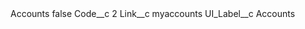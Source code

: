 <?xml version="1.0" encoding="UTF-8"?>
<CustomMetadata xmlns="http://soap.sforce.com/2006/04/metadata" xmlns:xsi="http://www.w3.org/2001/XMLSchema-instance" xmlns:xsd="http://www.w3.org/2001/XMLSchema">
    <label>Accounts</label>
    <protected>false</protected>
    <values>
        <field>Code__c</field>
        <value xsi:type="xsd:string">2</value>
    </values>
    <values>
        <field>Link__c</field>
        <value xsi:type="xsd:string">myaccounts</value>
    </values>
    <values>
        <field>UI_Label__c</field>
        <value xsi:type="xsd:string">Accounts</value>
    </values>
</CustomMetadata>
